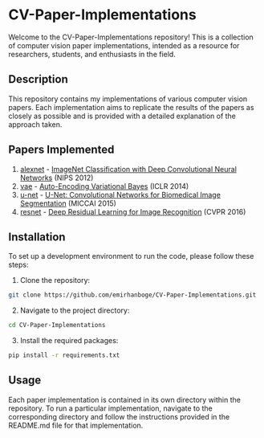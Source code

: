 # CV-Paper-Implementations

Welcome to the CV-Paper-Implementations repository! This is a collection of computer vision paper implementations, intended as a resource for researchers, students, and enthusiasts in the field.

## Description

This repository contains my implementations of various computer vision papers. Each implementation aims to replicate the results of the papers as closely as possible and is provided with a detailed explanation of the approach taken.

## Papers Implemented

1. [alexnet](alexnet/) - [ImageNet Classification with Deep Convolutional Neural Networks](https://papers.nips.cc/paper/4824-imagenet-classification-with-deep-convolutional-neural-networks.pdf) (NIPS 2012)
2. [vae](vae/) - [Auto-Encoding Variational Bayes](https://arxiv.org/abs/1312.6114) (ICLR 2014)
3. [u-net](u-net/) - [U-Net: Convolutional Networks for Biomedical Image Segmentation](https://arxiv.org/abs/1505.04597) (MICCAI 2015)
4. [resnet](resnet/) - [Deep Residual Learning for Image Recognition](https://arxiv.org/abs/1512.03385) (CVPR 2016)

## Installation

To set up a development environment to run the code, please follow these steps:

1. Clone the repository:

```bash
git clone https://github.com/emirhanboge/CV-Paper-Implementations.git
```

2. Navigate to the project directory:

```bash
cd CV-Paper-Implementations
```

3. Install the required packages:

```bash
pip install -r requirements.txt
```

## Usage

Each paper implementation is contained in its own directory within the repository. To run a particular implementation, navigate to the corresponding directory and follow the instructions provided in the README.md file for that implementation.

